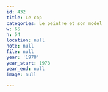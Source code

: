 ```yaml
---
id: 432
title: Le cop
categories: Le peintre et son model
w: 65
h: 54
location: null
note: null
file: null
year: '1978'
year_start: 1978
year_end: null
image: null

---
```

